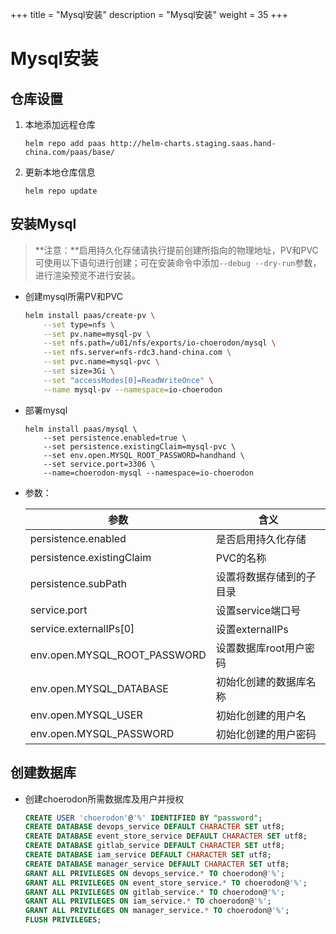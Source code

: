 +++
title = "Mysql安装"
description = "Mysql安装"
weight = 35
+++

# Mysql安装

## 仓库设置

1. 本地添加远程仓库

    ```
    helm repo add paas http://helm-charts.staging.saas.hand-china.com/paas/base/
    ```
1. 更新本地仓库信息

    ```
    helm repo update 
    ```

## 安装Mysql

> **注意：**启用持久化存储请执行提前创建所指向的物理地址，PV和PVC可使用以下语句进行创建；可在安装命令中添加`--debug --dry-run`参数，进行渲染预览不进行安装。

- 创建mysql所需PV和PVC

    ```bash
    helm install paas/create-pv \
        --set type=nfs \
        --set pv.name=mysql-pv \
        --set nfs.path=/u01/nfs/exports/io-choerodon/mysql \
        --set nfs.server=nfs-rdc3.hand-china.com \
        --set pvc.name=mysql-pvc \
        --set size=3Gi \
        --set "accessModes[0]=ReadWriteOnce" \
        --name mysql-pv --namespace=io-choerodon
    ```

- 部署mysql

    ```
    helm install paas/mysql \
        --set persistence.enabled=true \
        --set persistence.existingClaim=mysql-pvc \
        --set env.open.MYSQL_ROOT_PASSWORD=handhand \
        --set service.port=3306 \
        --name=choerodon-mysql --namespace=io-choerodon
    ```

- 参数：

    参数 | 含义 
    --- |  --- 
    persistence.enabled|是否启用持久化存储
    persistence.existingClaim|PVC的名称
    persistence.subPath|设置将数据存储到的子目录
    service.port|设置service端口号
    service.externalIPs[0]|设置externalIPs
    env.open.MYSQL_ROOT_PASSWORD|设置数据库root用户密码
    env.open.MYSQL_DATABASE|初始化创建的数据库名称
    env.open.MYSQL_USER|初始化创建的用户名
    env.open.MYSQL_PASSWORD|初始化创建的用户密码

## 创建数据库
- 创建choerodon所需数据库及用户并授权

    ```sql
    CREATE USER 'choerodon'@'%' IDENTIFIED BY "password";
    CREATE DATABASE devops_service DEFAULT CHARACTER SET utf8;
    CREATE DATABASE event_store_service DEFAULT CHARACTER SET utf8;
    CREATE DATABASE gitlab_service DEFAULT CHARACTER SET utf8;
    CREATE DATABASE iam_service DEFAULT CHARACTER SET utf8;
    CREATE DATABASE manager_service DEFAULT CHARACTER SET utf8;
    GRANT ALL PRIVILEGES ON devops_service.* TO choerodon@'%';
    GRANT ALL PRIVILEGES ON event_store_service.* TO choerodon@'%';
    GRANT ALL PRIVILEGES ON gitlab_service.* TO choerodon@'%';
    GRANT ALL PRIVILEGES ON iam_service.* TO choerodon@'%';
    GRANT ALL PRIVILEGES ON manager_service.* TO choerodon@'%';
    FLUSH PRIVILEGES;
    ```